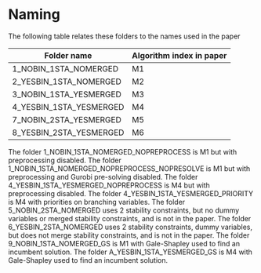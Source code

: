 # Naming

The following table relates these folders to the names used in the paper

| Folder name | Algorithm index in paper
|-------------|-------------------------|
|1_NOBIN_1STA_NOMERGED | M1 |
|2_YESBIN_1STA_NOMERGED | M2 |
|3_NOBIN_1STA_YESMERGED | M3 |
|4_YESBIN_1STA_YESMERGED | M4 |
|7_NOBIN_2STA_YESMERGED | M5 |
|8_YESBIN_2STA_YESMERGED | M6 |

The folder 1_NOBIN_1STA_NOMERGED_NOPREPROCESS is M1 but with preprocessing disabled.
The folder 1_NOBIN_1STA_NOMERGED_NOPREPROCESS_NOPRESOLVE is M1 but with preprocessing and Gurobi pre-solving disabled.
The folder 4_YESBIN_1STA_YESMERGED_NOPREPROCESS is M4 but with preprocessing disabled.
The folder 4_YESBIN_1STA_YESMERGED_PRIORITY is M4 with priorities on branching variables.
The folder 5_NOBIN_2STA_NOMERGED uses 2 stability constraints, but no dummy
variables or merged stability constraints, and is not in the paper.
The folder 6_YESBIN_2STA_NOMERGED uses 2 stability constraints, dummy
variables, but does not merge stability constraints, and is not in the paper.
The folder 9_NOBIN_1STA_NOMERGED_GS is M1 with Gale-Shapley used to find an
incumbent solution.
The folder A_YESBIN_1STA_YESMERGED_GS is M4 with Gale-Shapley used to find an
incumbent solution.


